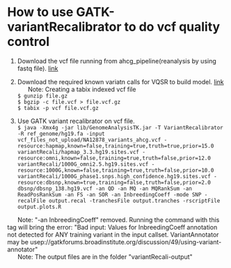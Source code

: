 # How to use GATK-variantRecalibrator to do vcf quality control     

1. Download the vcf file running from ahcg\_pipeline(reanalysis by using fastq file). [link](http://vannberglab.biology.gatech.edu/data/ahcg2016/vcf/NA12878_variants.vcf)      
  
2. Download the required known variatn calls for VQSR to build model. [link](ftp://gsapubftp-anonymous@ftp.broadinstitute.org/bundle/2.8/hg19/)       
&nbsp;&nbsp;&nbsp;&nbsp;&nbsp;&nbsp;Note: Creating a tabix indexed vcf file    
`$ gunzip file.gz`  
`$ bgzip -c file.vcf > file.vcf.gz`  
`$ tabix -p vcf file.vcf.gz`  
  
3. Use GATK variant recalibrator on vcf file.    
`$ java -Xmx4g -jar lib/GenomeAnalysisTK.jar -T VariantRecalibrator -R ref_genome/hg19.fa -input vcf_files_not_upload/NA12878_variants_ahcg.vcf -resource:hapmap,known=false,training=true,truth=true,prior=15.0 variantRecali/hapmap_3.3.hg19.sites.vcf -resource:omni,known=false,training=true,truth=false,prior=12.0 variantRecali/1000G_omni2.5.hg19.sites.vcf -resource:1000G,known=false,training=true,truth=false,prior=10.0 variantRecali/1000G_phase1.snps.high_confidence.hg19.sites.vcf -resource:dbsnp,known=true,training=false,truth=false,prior=2.0 dbsnp/dbsnp_138.hg19.vcf -an QD -an MQ -an MQRankSum -an ReadPosRankSum -an FS -an SOR -an InbreedingCoeff -mode SNP -recalFile output.recal -tranchesFile output.tranches -rscriptFile output.plots.R`   

&nbsp;&nbsp;&nbsp;&nbsp;&nbsp;&nbsp;Note: "-an InbreedingCoeff" removed. Running the command with this tag will bring the error:  "Bad input: Values for InbreedingCoeff annotation not detected for ANY training variant in the input callset. VariantAnnotator may be usep://gatkforums.broadinstitute.org/discussion/49/using-variant-annotator"  
&nbsp;&nbsp;&nbsp;&nbsp;&nbsp;&nbsp;Note: The output files are in the folder "variantRecali-output"  